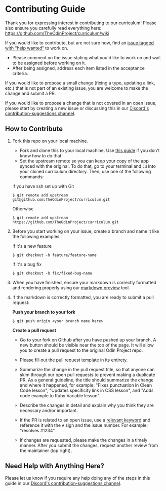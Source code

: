 # Contributing Guide

Thank you for expressing interest in contributing to our curriculum!
Please also ensure you carefully read everything here: https://github.com/TheOdinProject/curriculum/wiki

If you would like to contribute, but are not sure how, find an [issue tagged with "help wanted"](https://github.com/TheOdinProject/theodinproject/labels/Help%20Wanted) to work on.
* Please comment on the issue stating what you'd like to work on and wait to be assigned before working on it.
* After being assigned, address each item listed in the acceptance criteria.

If you would like to propose a small change (fixing a typo, updating a link, etc.) that is not part of an existing issue, you are welcome to make the change and submit a PR.

If you would like to propose a change that is not covered in an open issue, please start by creating a new issue or discussing this in our [Discord's contribution-suggestions channel](https://discordapp.com/channels/505093832157691914/540903304046182425).

## How to Contribute

1. Fork this repo on your local machine.

	* Fork and clone this to your local machine. Use [this guide](https://help.github.com/articles/fork-a-repo/) if you don't know how to do that.
	* Set the upstream remote so you can keep your copy of the app synced with the original. To do that, go to your terminal and `cd` into your cloned curriculum directory. Then, use one of the following commands:

	If you have ssh set up with Git
	```
	$ git remote add upstream git@github.com:TheOdinProject/curriculum.git
	```
	Otherwise
	```
	$ git remote add upstream https://github.com/TheOdinProject/curriculum.git
	```

2. Before you start working on your issue, create a branch and name it like the following examples:

	If it's a new feature
	```
	$ git checkout -b feature/feature-name
	```
	If it's a bug fix
	```
	$ git checkout -b fix/fixed-bug-name
	```

3. When you have finished, ensure your markdown is correctly formatted and rendering properly using our [markdown preview](https://www.theodinproject.com/lessons/preview) tool.

4. If the markdown is correctly formatted, you are ready to submit a pull request:

	**Push your branch to your fork**
	```
	$ git push origin <your branch name here>
	```
	**Create a pull request**
	* Go to your fork on Github after you have pushed up your branch. A new button should be visible near the top of the page. It will allow you to create a pull request to the original Odin Project repo.

	* Please fill out the pull request template in its entirety.

	* Summarize the change in the pull request title, so that anyone can skim through our open pull requests to prevent making a duplicate PR. As a general guideline, the title should summarize the change and where it happened, for example: "Fixes punctuation in Clean Code lesson", "Updates specificity link in CSS lesson", and "Adds code example to Ruby Variable lesson".

	* Describe the changes in detail and explain why you think they are necessary and/or important.

	* If the PR is related to an open issue, use a [relevant keyword](https://docs.github.com/en/github/writing-on-github/working-with-advanced-formatting/using-keywords-in-issues-and-pull-requests) and reference it with the `#` sign and the issue number. For example: "resolves #1234".

	* If changes are requested, please make the changes in a timely manner. After you submit the changes, request another review from the maintainer (top right).

## Need Help with Anything Here?
Please let us know if you require any help doing any of the steps in this guide in our [Discord's contribution-suggestions channel](https://discordapp.com/channels/505093832157691914/540903304046182425).
